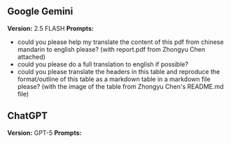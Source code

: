 ## Google Gemini 
**Version:** 2.5 FLASH
**Prompts:**
- could you please help my translate the content of this pdf from chinese mandarin to english please? (with report.pdf from Zhongyu Chen attached)
- could you please do a full translation to english if possible? 
- could you please translate the headers in this table and reproduce the format/outline of this table as a markdown table in a markdown file please? (with the image of the table from Zhongyu Chen's README.md file)

## ChatGPT
**Version:** GPT-5 
**Prompts:**